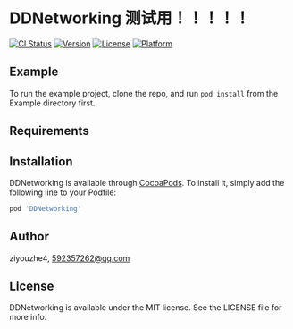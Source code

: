 # DDNetworking 测试用！！！！！

[![CI Status](https://img.shields.io/travis/ziyouzhe4/DDNetworking.svg?style=flat)](https://travis-ci.org/ziyouzhe4/DDNetworking)
[![Version](https://img.shields.io/cocoapods/v/DDNetworking.svg?style=flat)](https://cocoapods.org/pods/DDNetworking)
[![License](https://img.shields.io/cocoapods/l/DDNetworking.svg?style=flat)](https://cocoapods.org/pods/DDNetworking)
[![Platform](https://img.shields.io/cocoapods/p/DDNetworking.svg?style=flat)](https://cocoapods.org/pods/DDNetworking)

## Example

To run the example project, clone the repo, and run `pod install` from the Example directory first.

## Requirements

## Installation

DDNetworking is available through [CocoaPods](https://cocoapods.org). To install
it, simply add the following line to your Podfile:

```ruby
pod 'DDNetworking'
```

## Author

ziyouzhe4, 592357262@qq.com

## License

DDNetworking is available under the MIT license. See the LICENSE file for more info.
